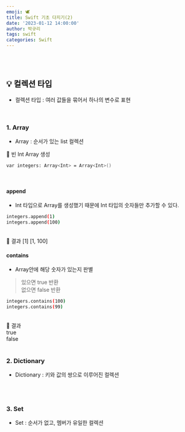 ```yaml
---
emoji: 🕊
title: Swift 기초 다지기(2)
date: '2023-01-12 14:00:00'
author: 박규리
tags: swift 
categories: Swift
---
```


</br>
</br>

## 💡 컬렉션 타입

* 컬렉션 타입 : 여러 값들을 묶어서 하나의 변수로 표현

</br>

### 1. Array
* Array : 순서가 있는 list 컬렉션

🎯 빈 Int Array 생성

```bash
var integers: Array<Int> = Array<Int>()
```

</br>

#### append

* Int 타입으로 Array를 생성했기 때문에 Int 타입의 숫자들만 추가할 수 있다. 

```bash
integers.append(1)
integers.append(100)
```
</br>
📎 결과
[1]
[1, 100]

</br>

#### contains

* Array안에 해당 숫자가 있는지 판별
> 있으면 true 반환 </br>
> 없으면 false 반환

```bash
integers.contains(100)
integers.contains(99)
```
</br>
📎 결과 </br>
true </br>
false


</br>
</br>

### 2. Dictionary
* Dictionary : 키와 값의 쌍으로 이루어진 컬렉션

</br>
</br>

### 3. Set
* Set : 순서가 없고, 멤버가 유일한 컬렉션

</br>
</br>



```toc
```